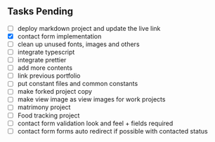 ## Tasks Pending

- [ ] deploy markdown project and update the live link
- [x] contact form implementation
- [ ] clean up unused fonts, images and others
- [ ] integrate typescript
- [ ] integrate prettier
- [ ] add more contents
- [ ] link previous portfolio
- [ ] put constant files and common constants
- [ ] make forked project copy
- [ ] make view image as view images for work projects
- [ ] matrimony project
- [ ] Food tracking project
- [ ] contact form validation look and feel + fields required
- [ ] contact form forms auto redirect if possible with contacted status

